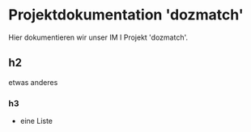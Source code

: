 # Projektdokumentation 'dozmatch'

Hier dokumentieren wir unser IM I Projekt 'dozmatch'.

## h2

etwas anderes

### h3

- eine Liste